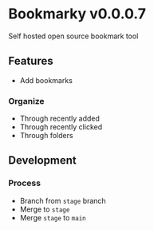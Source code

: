 # Bookmarky v0.0.0.7
Self hosted open source bookmark tool

## Features
 - Add bookmarks

### Organize
 - Through recently added
 - Through recently clicked
 - Through folders

## Development
### Process
 - Branch from `stage` branch
 - Merge to `stage`
 - Merge `stage` to `main`
